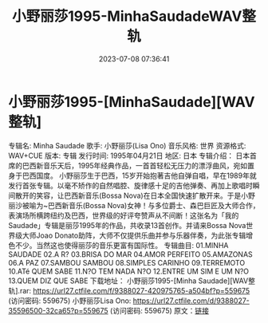 ﻿---
title: 小野丽莎1995-MinhaSaudadeWAV整轨
date: 2023-07-08 07:36:41
categories: 外语音乐
tags: 外语音乐
---
# 小野丽莎1995-[MinhaSaudade][WAV整轨]

专辑名: Minha Saudade
歌手: 小野丽莎(Lisa Ono)
音乐风格: 世界
资源格式: WAV+CUE
版本: 专辑
发行时间: 1995年04月21日
地区: 日本
专辑介绍：
日本首席的巴西新音乐天后，1995年经典作品，一首首轻松无压力的漂浮曲风，宛如置身于巴西国度。
小野丽莎生于巴西，15岁开始抱著吉他自弹自唱，早在1989年就发行首张专辑。以毫不矫作的自然唱腔、旋律感十足的吉他弹奏、再加上歌唱时瞬间散开的笑容，让巴西新音乐(Bossa
Nova)在日本全国快速扩散开来。于是小野丽沙被喻为~巴西新音乐(Bossa
Nova)女神！与多位爵士、森巴巨匠及大师合作，表演场所横跨纽约及巴西，世界级的好评夸赞声从不间断！这张名为「我的Saudade」专辑是丽莎1995年的作品，共收录13首创作。并请来Bossa
Nova世界级大师Joao
Donato助阵，大师不仅提供乐曲并参与乐器伴奏，为此张专辑增色不少。当然这也使得丽莎的音乐更富有国际性。
专辑曲目:
01.MINHA SAUDADE
02.A R?
03.BRISA DO MAR
04.AMOR PERFEITO
05.AMAZONAS
06.A PAZ
07.SAMBOU SAMBOU
08.SIMPLES CARINHO
09.TERREMOTO
10.ATé QUEM SABE
11.N?O TEM NADA N?O
12.ENTRE UM SIM E UM N?O
13.QUEM DIZ QUE SABE
下载地址：
小野丽莎1995-[Minha Saudade][WAV整轨].rar: https://url27.ctfile.com/f/9388027-420975765-a504bf?p=559675
(访问密码: 559675)
小野丽莎Lisa Ono: https://url27.ctfile.com/d/9388027-35596500-32ca65?p=559675
(访问密码: 559675)
原文：[链接](https://blog.sina.com.cn/s/blog_1647c7e76010312lz.html)
